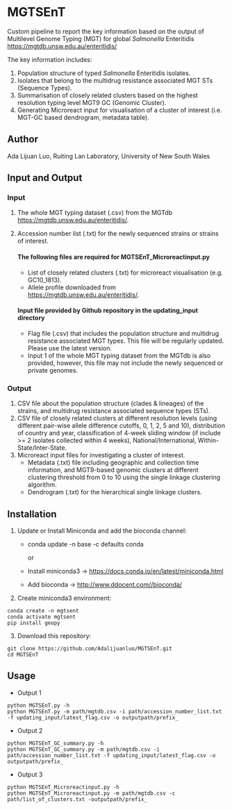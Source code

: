 # MGTSEnT
Custom pipeline to report the key information based on the output of Multilevel Genome Typing (MGT)  for global _Salmonella_ Enteritidis https://mgtdb.unsw.edu.au/enteritidis/

The key information includes:
1. Population structure of typed _Salmonella_ Enteritidis isolates.
2. Isolates that belong to the multidrug resistance associated MGT STs (Sequence Types). 
3. Summarisation of closely related clusters based on the highest resolution typing level MGT9 GC (Genomic Cluster).
4. Generating Microreact input for visualisation of a cluster of interest (i.e. MGT-GC based dendrogram, metadata table). 

## Author
Ada Lijuan Luo, Ruiting Lan Laboratory, University of New South Wales
## Input and Output
### Input 
1. The whole MGT typing dataset (.csv) from the MGTdb https://mgtdb.unsw.edu.au/enteritidis/. 
2. Accession number list (.txt) for the newly sequenced strains or strains of interest.

   #### The following files are required for MGTSEnT_Microreactinput.py

   * List of closely related clusters (.txt) for microreact visualisation (e.g. GC10_1813). 
   * Allele profile downloaded from https://mgtdb.unsw.edu.au/enteritidis/.
   
   #### Input file provided by Github repository in the updating_input directory
   * Flag file (.csv) that includes the population structure and multidrug resistance associated MGT types. This file will be regularly updated. Please use the latest version. 
   * Input 1 of the whole MGT typing dataset from the MGTdb is also provided, however, this file may not include the newly sequenced or private genomes. 
   
### Output
1. CSV file about the population structure (clades & lineages) of the strains, and multidrug resistance associated sequence types (STs). 
2. CSV file of closely related clusters at different resolution levels (using different pair-wise allele difference cutoffs, 0, 1, 2, 5 and 10), distribution of country and year, classification of 4-week sliding window (if include >= 2 isolates collected within 4 weeks), National/International, Within-State/Inter-State. 
3. Microreact input files for investigating a cluster of interest. 
    * Metadata (.txt) file including geographic and collection time information, and MGT9-based genomic clusters at different clustering threshold from 0 to 10 using the single linkage clustering algorithm. 
    * Dendrogram (.txt) for the hierarchical single linkage clusters. 

## Installation
1. Update or Install Miniconda and add the bioconda channel:
   - conda update -n base -c defaults conda
   
     or 
   
   - Install miniconda3  -> https://docs.conda.io/en/latest/miniconda.html
   - Add bioconda -> http://www.ddocent.com//bioconda/
2. Create miniconda3 environment:
````
conda create -n mgtsent
conda activate mgtsent
pip install geopy
````
3. Download this repository:
````
git clone https://github.com/Adalijuanluo/MGTSEnT.git
cd MGTSEnT
````
## Usage
* Output 1
````
python MGTSEnT.py -h
python MGTSEnT.py -m path/mgtdb.csv -i path/accession_number_list.txt -f updating_input/latest_flag.csv -o outputpath/prefix_
````
* Output 2
````
python MGTSEnT_GC_summary.py -h
python MGTSEnT_GC_summary.py -m path/mgtdb.csv -i path/accession_number_list.txt -f updating_input/latest_flag.csv -o outputpath/prefix_
````
* Output 3
````
python MGTSEnT_Microreactinput.py -h
python MGTSEnT_Microreactinput.py -m path/mgtdb.csv -c path/list_of_clusters.txt -outputpath/prefix_
````



